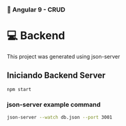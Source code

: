 ### 🚀 Angular 9 - CRUD

# 💻 Backend

This project was generated using json-server

## Iniciando Backend Server
```bash
npm start
```
### json-server example command
```bash
json-server --watch db.json --port 3001
```    